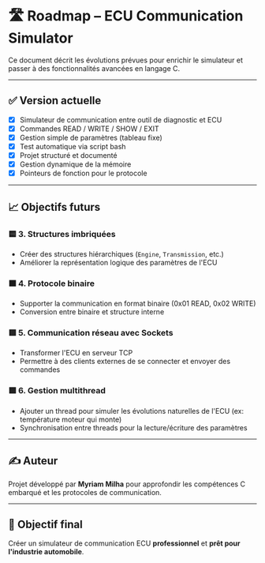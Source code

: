 # 🛣️ Roadmap – ECU Communication Simulator

Ce document décrit les évolutions prévues pour enrichir le simulateur et passer à des fonctionnalités avancées en langage C.

---

## ✅ Version actuelle

- [x] Simulateur de communication entre outil de diagnostic et ECU
- [x] Commandes READ / WRITE / SHOW / EXIT
- [x] Gestion simple de paramètres (tableau fixe)
- [x] Test automatique via script bash
- [x] Projet structuré et documenté
- [x] Gestion dynamique de la mémoire
- [x] Pointeurs de fonction pour le protocole
---

## 📈 Objectifs futurs

### 🟨 3. Structures imbriquées
- Créer des structures hiérarchiques (`Engine`, `Transmission`, etc.)
- Améliorer la représentation logique des paramètres de l'ECU

### 🟧 4. Protocole binaire
- Supporter la communication en format binaire (0x01 READ, 0x02 WRITE)
- Conversion entre binaire et structure interne

### 🟥 5. Communication réseau avec Sockets
- Transformer l'ECU en serveur TCP
- Permettre à des clients externes de se connecter et envoyer des commandes

### 🟪 6. Gestion multithread
- Ajouter un thread pour simuler les évolutions naturelles de l'ECU (ex: température moteur qui monte)
- Synchronisation entre threads pour la lecture/écriture des paramètres

---

## ✍️ Auteur

Projet développé par **Myriam Milha** pour approfondir les compétences C embarqué et les protocoles de communication.

---

## 🎯 Objectif final

Créer un simulateur de communication ECU **professionnel** et **prêt pour l'industrie automobile**.
